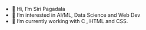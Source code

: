 - 👋 Hi, I’m Siri Pagadala
- 💞️ I’m interested in AI/ML, Data Science and Web Dev
- 🌱 I’m currently working with C , HTML and CSS.

<!---
siripagadala/siripagadala is a ✨ special ✨ repository because its `README.md` (this file) appears on your GitHub profile.
You can click the Preview link to take a look at your changes.
--->

